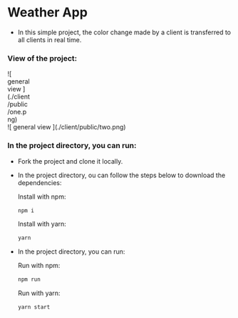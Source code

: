 # Weather App
- In this simple project, the color change made by a client is transferred to all clients in real time.

### View of the project:

<div style="width: 50px">![ general view ](./client/public/one.png)</div>
<div style="width: 50px, margin-left: 10px">![ general view ](./client/public/two.png)</div>

### In the project directory, you can run:

- Fork the project and clone it locally.
- In the project directory, ou can follow the steps below to download the dependencies:

  Install with npm:

  ```sh
  npm i
  ```

  Install with yarn:

  ```sh
  yarn
  ```

- In the project directory, you can run:

  Run with npm:

  ```sh
  npm run
  ```

  Run with yarn:

  ```sh
  yarn start
  ```
